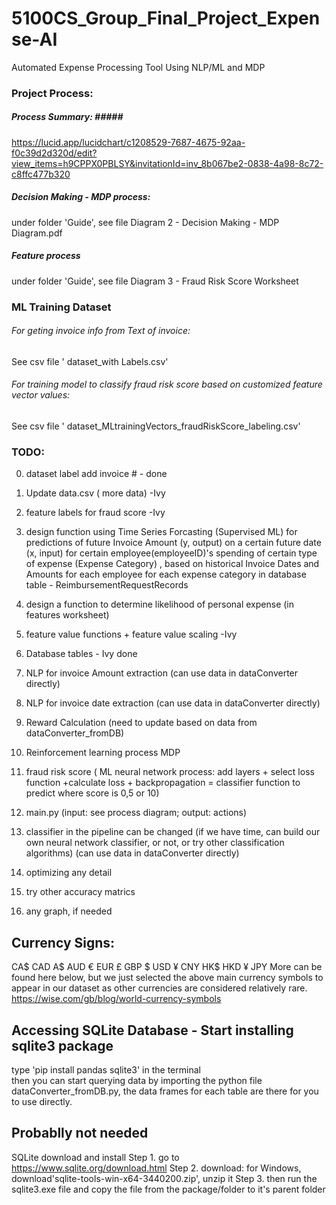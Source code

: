# 5100CS_Group_Final_Project_Expense-AI
Automated Expense Processing Tool Using NLP/ML and MDP

### Project Process:  ### 
##### Process Summary: #####<br>
https://lucid.app/lucidchart/c1208529-7687-4675-92aa-f0c39d2d320d/edit?view_items=h9CPPX0PBLSY&invitationId=inv_8b067be2-0838-4a98-8c72-c8ffc477b320

##### Decision Making - MDP process: #####
under folder 'Guide', see file Diagram 2 - Decision Making - MDP Diagram.pdf

##### Feature process 
under folder 'Guide', see file Diagram 3 - Fraud Risk Score Worksheet

### ML Training Dataset ###
###### For geting invoice info from Text of invoice: ######   
See csv file ' dataset_with Labels.csv'
###### For training model to classify fraud risk score based on customized feature vector values: ###### 
See csv file ' dataset_MLtrainingVectors_fraudRiskScore_labeling.csv'

### TODO: ###
0. dataset label add invoice #   - done 
1. Update data.csv    ( more data)     -Ivy
2. feature labels for fraud score   -Ivy
3. design function using Time Series Forcasting (Supervised ML) for predictions of future Invoice Amount (y, output) on a certain future date (x, input) for certain employee(employeeID)'s spending of certain type of expense (Expense Category) , based on historical Invoice Dates and Amounts for each employee for each expense category in database table - ReimbursementRequestRecords
4. design a function to determine likelihood of personal expense (in features worksheet)
5. feature value functions + feature value scaling    -Ivy
6. Database tables         - Ivy  done    
7. NLP for invoice Amount extraction (can use data in dataConverter directly)
8. NLP for invoice date extraction (can use data in dataConverter directly)
9. Reward Calculation (need to update based on data from dataConverter_fromDB)
10. Reinforcement learning process        MDP   
11. fraud risk score  ( ML neural network process: add layers + select loss  function         +calculate loss + backpropagation = classifier function to predict where score is 0,5 or 10)
12. main.py    (input: see process diagram; output: actions)


13. classifier in the pipeline can be changed  (if we have time, can build our own neural network classifier, or not, or try other classification algorithms) (can use data in dataConverter directly)
14. optimizing any detail
15. try other accuracy matrics
16. any graph, if needed




## Currency Signs: ## 
CA$     CAD
A$      AUD
€       EUR
£       GBP
$       USD
¥       CNY
HK$     HKD
¥       JPY
More can be found here below, but we just selected the above main currency symbols to appear in our dataset as other currencies are considered relatively rare. 
https://wise.com/gb/blog/world-currency-symbols


## Accessing SQLite Database -  Start installing sqlite3 package
type  'pip install pandas sqlite3' in the terminal  
then you can start querying data by importing the python file dataConverter_fromDB.py, the data frames for each table are there for you to use directly.

## Probablly not needed ##
SQLite download and install
Step 1. go to https://www.sqlite.org/download.html
Step 2. download:    for Windows, download'sqlite-tools-win-x64-3440200.zip',  unzip it
Step 3. then run the sqlite3.exe file and copy the file from the package/folder to it's parent folder





